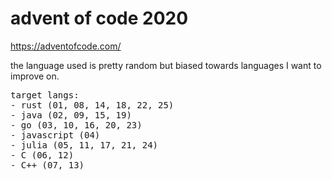 # advent of code 2020

https://adventofcode.com/

the language used is pretty random but biased towards languages I want to improve on.


<pre>
target langs:
- rust (01, 08, 14, 18, 22, 25)
- java (02, 09, 15, 19)
- go (03, 10, 16, 20, 23)
- javascript (04)
- julia (05, 11, 17, 21, 24)
- C (06, 12)
- C++ (07, 13)



</pre>